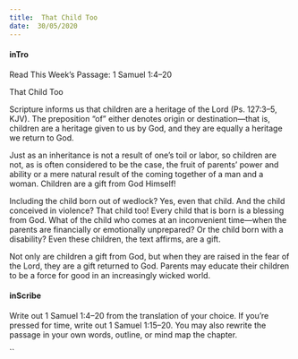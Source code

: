 ```yaml
---
title:  That Child Too
date:  30/05/2020
---
```


#### inTro

Read This Week’s Passage: 1 Samuel 1:4–20

That Child Too

Scripture informs us that children are a heritage of the Lord (Ps. 127:3–5, KJV). The preposition “of” either denotes origin or destination—that is, children are a heritage given to us by God, and they are equally a heritage we return to God.

Just as an inheritance is not a result of one’s toil or labor, so children are not, as is often considered to be the case, the fruit of parents’ power and ability or a mere natural result of the coming together of a man and a woman. Children are a gift from God Himself!

Including the child born out of wedlock? Yes, even that child. And the child conceived in violence? That child too! Every child that is born is a blessing from God. What of the child who comes at an inconvenient time—when the parents are financially or emotionally unprepared? Or the child born with a disability? Even these children, the text affirms, are a gift.

Not only are children a gift from God, but when they are raised in the fear of the Lord, they are a gift returned to God. Parents may educate their children to be a force for good in an increasingly wicked world.

#### inScribe

Write out 1 Samuel 1:4–20 from the translation of your choice. If you’re pressed for time, write out 1 Samuel 1:15–20. You may also rewrite the passage in your own words, outline, or mind map the chapter.

``